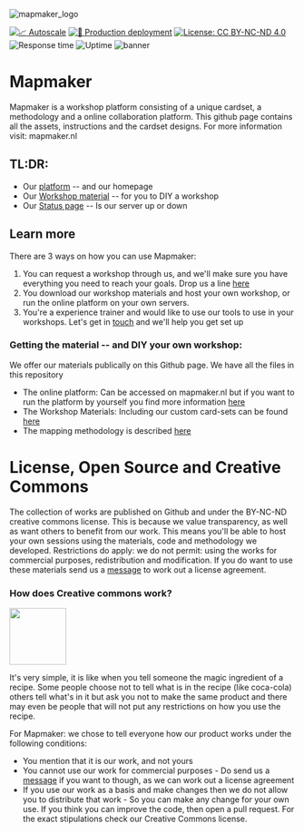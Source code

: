 ![mapmaker_logo](https://user-images.githubusercontent.com/71013416/235667781-5f015188-a834-4409-be82-df9ca07680ed.png)


[![📈 Autoscale](https://github.com/two-trick-pony-NL/mapmaker/actions/workflows/autoscale.yml/badge.svg?branch=master)](https://github.com/two-trick-pony-NL/mapmaker/actions/workflows/autoscale.yml)
[![🚀 Production deployment](https://github.com/two-trick-pony-NL/mapmaker/actions/workflows/productiondeploy.yml/badge.svg)](https://github.com/two-trick-pony-NL/mapmaker/actions/workflows/productiondeploy.yml)
[![License: CC BY-NC-ND 4.0](https://img.shields.io/badge/License-CC_BY--NC--ND_4.0-lightgrey.svg)](https://creativecommons.org/licenses/by-nc-nd/4.0/)
![Response time](https://img.shields.io/endpoint?url=https%3A%2F%2Fraw.githubusercontent.com%2Fupptime%2Fupptime%2Fmaster%2Fapi%2Fgoogle%2Fresponse-time.json)
![Uptime](https://img.shields.io/endpoint?url=https%3A%2F%2Fraw.githubusercontent.com%2Fupptime%2Fupptime%2Fmaster%2Fapi%2Fgoogle%2Fuptime.json)
![banner](https://user-images.githubusercontent.com/71013416/235923153-98dfe26f-e4b1-4577-bed3-493384429f4b.png)

# Mapmaker
Mapmaker is a workshop platform consisting of a unique cardset, a methodology and a online collaboration platform.
This github page contains all the assets, instructions and the cardset designs. For more information visit: mapmaker.nl

## TL:DR:
- Our [platform](https://mapmaker.nl) -- and our homepage 
- Our [Workshop material]( https://github.com/mapmaker-workshop-tools/physical-workshop-material) -- for you to DIY a workshop
- Our [Status page](https://status.mapmaker.nl) -- Is our server up or down

## Learn more
There are 3 ways on how you can use Mapmaker: 
1. You can request a workshop through us, and we'll make sure you have everything you need to reach your goals. Drop us a line  [here](https://mapmaker.nl/contact) 
2. You download our workshop materials and host your own workshop, or run the online platform on your own servers. 
3. You're a experience trainer and would like to use our tools to use in your workshops. Let's get in [touch](https://mapmaker.nl/contact) and we'll help you get set up


### Getting the material -- and DIY your own workshop: 
We offer our materials publically on this Github page. We have all the files in this repository
- The online platform: Can be accessed on mapmaker.nl but if you want to run the platform by yourself you find more information [here](https://github.com/mapmaker-workshop-tools/mapmaker-platform)
- The Workshop Materials: Including our custom card-sets can be found [here](https://github.com/mapmaker-workshop-tools/mapmaker-cardset)
- The mapping methodology is described  [here](https://github.com/mapmaker-workshop-tools/mapmaker-cardset)


# License, Open Source and Creative Commons
The collection of works are published on Github and under the BY-NC-ND creative commons license.  This is because we value transparency, as well as want others to benefit from our work. This means you'll be able to host your own sessions using the materials, code and methodology we developed. Restrictions do apply: we do not permit: using the works for commercial purposes, redistribution and modification. If you do want to use these materials send us a [message](https://mapmaker.nl/contact) to work out a license agreement.



### How does Creative commons work?
<img src="https://user-images.githubusercontent.com/71013416/230730932-b32e5048-5d7f-4f81-9df1-bfc658f6f5e4.png" width="100">

It's very simple, it is like when you tell someone the magic ingredient of a recipe. Some people choose not to tell what is in the recipe (like coca-cola) others tell what's in it but ask you not to make the same product and there may even be people that will not put any restrictions on how you use the recipe.

For Mapmaker: we chose to tell everyone how our product works under the following conditions:
- You mention that it is our work, and not yours
- You cannot use our work for commercial purposes - Do send us a [message](https://mapmaker.nl/contact)  if you want to though, as we can work out a license agreement
- If you use our work as a basis and make changes then we do not allow you to distribute that work - So you can make any change for your own use. If you think you can improve the code, then open a pull request.
For the exact stipulations check our Creative Commons license.



